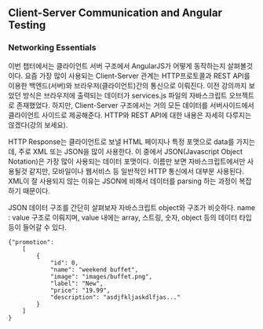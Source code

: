 ## Client-Server Communication and Angular Testing

### Networking Essentials

이번 챕터에서는 클라이언트 서버 구조에서 AngularJS가 어떻게 동작하는지 살펴볼것이다.
요즘 가장 많이 사용되는 Client-Server 관계는 HTTP프로토콜과 REST API를 이용한 백엔드(서버)와 브라우저(클라이언트)간의 통신으로 이뤄진다. 이전 강의까지 보았던 방식은 브라우저에 출력되는 데이터가 services.js 파일의 자바스크립트 오브젝트로 존재했었다. 하지만, Client-Server 구조에서는 거의 모든 데이터를 서버사이드에서 클라이언트 사이드로 제공해준다. HTTP와 REST API에 대한 내용은 자세히 다루지는 않겠다(강의 보세요).

HTTP Response는 클라이언트로 보낼 HTML 페이지나 특정 포맷으로 data를 가지는데, 주로 XML 또는 JSON을 많이 사용한다. 이 중에서 JSON(Javascript Object Notation)은 가장 많이 사용되는 데이터 포맷이다. 이름만 보면 자바스크립트에서만 사용될것 같지만, 모바일이나 웹서비스 등 일반적인 HTTP 통신에서 대부분 사용된다. XML이 잘 사용되지 않는 이유는 JSON에 비해서 데이터를 parsing 하는 과정이 복잡하기 때문이다.

JSON 데이터 구조를 간단히 살펴보자
자바스크립트 object와 구조가 비슷하다. name : value 구조로 이뤄지며, value 내에는 array, 스트링, 숫자, object 등의 데이터 타입 등이 들어갈 수 있다.

```
{"promotion":
	[
		{
			"id": 0,
			"name": "weekend buffet",
			"image": "images/buffet.png",
			"label": "New",
			"price": "19.99",
			"description": "asdjfkljaskdlfjas..."
		}
	]
}
```

